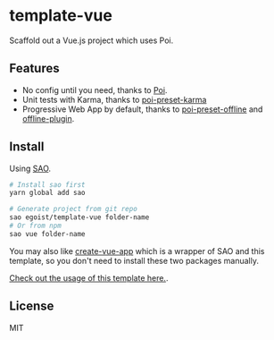 # template-vue

Scaffold out a Vue.js project which uses Poi.

## Features

- No config until you need, thanks to [Poi](https://github.com/egoist/poi).
- Unit tests with Karma, thanks to [poi-preset-karma](https://github.com/egoist/poi/tree/master/packages/poi-preset-karma)
- Progressive Web App by default, thanks to [poi-preset-offline](https://github.com/egoist/poi/tree/master/packages/poi-preset-offline) and [offline-plugin](https://github.com/NekR/offline-plugin).

## Install

Using [SAO](https://github.com/egoist/sao).

```bash
# Install sao first
yarn global add sao

# Generate project from git repo
sao egoist/template-vue folder-name
# Or from npm
sao vue folder-name
```

You may also like [create-vue-app](https://github.com/egoist/create-vue-app) which is a wrapper of SAO and this template, so you don't need to install these two packages manually.

[Check out the usage of this template here.](/template/README.md).

## License

MIT